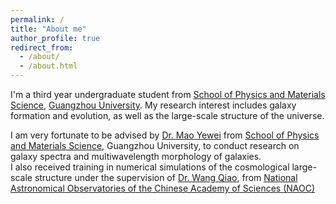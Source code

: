 ```yaml
---
permalink: /
title: "About me"
author_profile: true
redirect_from: 
  - /about/
  - /about.html
---
```




  
I'm a third year undergraduate student from [School of Physics and Materials Science](https://spee.gzhu.edu.cn/), [Guangzhou University](https://www.gzhu.edu.cn/).
My research interest includes galaxy formation and evolution, as well as the large-scale structure of the universe.  

  

    
I am very fortunate to be advised by [Dr. Mao Yewei](https://spee.gzhu.edu.cn/info/1681/18121.htm) from [School of Physics and Materials Science](https://spee.gzhu.edu.cn/), Guangzhou University, to conduct research on galaxy spectra and multiwavelength morphology of galaxies.  
I also received training in numerical simulations of the cosmological large-scale structure under the supervision of [Dr. Wang Qiao](https://nao.cas.cn/jypy/ds/ssds/202204/t20220406_6419582.html), from [National Astronomical Observatories of the Chinese Academy of Sciences (NAOC)](https://english.nao.cas.cn/)
